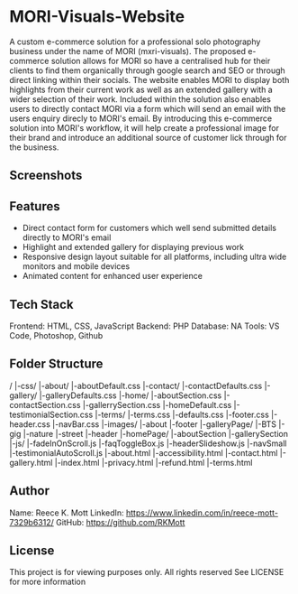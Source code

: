 # MORI-Visuals-Website

A custom e-commerce solution for a professional solo photography business under the name of MORI (mxri-visuals). The proposed e-commerce solution allows for MORI so have a centralised hub for their clients to find them organically through google search and SEO or through direct linking within their socials. The website enables MORI to display both highlights from their current work as well as an extended gallery with a wider selection of their work. Included within the solution also enables users to directly contact MORI via a form which will send an email with the users enquiry direcly to MORI's email. By introducing this e-commerce solution into MORI's workflow, it will help create a professional image for their brand and introduce an additional source of customer lick through for the business.

## Screenshots



## Features

  -  Direct contact form for customers which well send submitted details directly to MORI's email
  -  Highlight and extended gallery for displaying previous work
  -  Responsive design layout suitable for all platforms, including ultra wide monitors and mobile devices
  -  Animated content for enhanced user experience 

## Tech Stack

Frontend: HTML, CSS, JavaScript
Backend: PHP
Database: NA
Tools: VS Code, Photoshop, Github

## Folder Structure

/
|-css/
      |-about/
              |-aboutDefault.css
      |-contact/
              |-contactDefaults.css
      |-gallery/
              |-galleryDefaults.css
      |-home/
              |-aboutSection.css
              |-contactSection.css
              |-gallerrySection.css
              |-homeDefault.css
              |-testimonialSection.css
      |-terms/
              |-terms.css
      |-defaults.css
      |-footer.css
      |-header.css
      |-navBar.css
|-images/
      |-about
      |-footer
      |-galleryPage/
              |-BTS
              |-gig
              |-nature
              |-street
      |-header
      |-homePage/
              |-aboutSection
              |-gallerySection
|-js/
      |-fadeInOnScroll.js
      |-faqToggleBox.js
      |-headerSlideshow.js
      |-navSmall
      |-testimonialAutoScroll.js
|-about.html
|-accessibility.html
|-contact.html
|-gallery.html
|-index.html
|-privacy.html
|-refund.html
|-terms.html

## Author
Name:      Reece K. Mott
LinkedIn:  https://www.linkedin.com/in/reece-mott-7329b6312/
GitHub:    https://github.com/RKMott

## License

This project is for viewing purposes only.
All rights reserved
See LICENSE for more information



